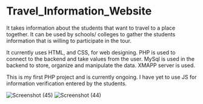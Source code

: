 # Travel_Information_Website

It takes information about the students that want to travel to a place together. It can be used by schools/ colleges to gather the students information that is willing to participate in the tour.

It currently uses HTML, and CSS,  for web designing. PHP is used to connect to the backend and take values from the user. MySql is used in the backend to store, organize and manipulate the data. XMAPP server is used.

This is my first PHP project and is currently ongoing. I have yet to use JS for information verification entered by the students.

![Screenshot (45)](https://github.com/Rhythm269/Travel_Information_Website/assets/92662885/99923a0a-fc83-4fc6-9e1a-0a1650c162e6)
![Screenshot (44)](https://github.com/Rhythm269/Travel_Information_Website/assets/92662885/9b12a2bc-605d-450a-9541-aa23c98fec4f)
